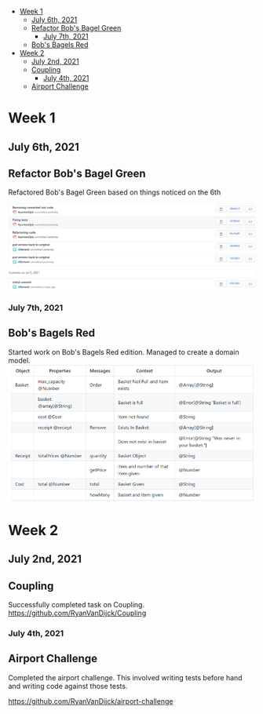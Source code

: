 - [Week 1](#week-1)
  - [July 6th, 2021](#july-6th-2021)
  - [Refactor Bob's Bagel Green](#refactor-bobs-bagel-green)
    - [July 7th, 2021](#july-7th-2021)
  - [Bob's Bagels Red](#bobs-bagels-red)
- [Week 2](#week-2)
  - [July 2nd, 2021](#july-2nd-2021)
  - [Coupling](#coupling)
    - [July 4th, 2021](#july-4th-2021)
  - [Airport Challenge](#airport-challenge)

# Week 1
## July 6th, 2021 
## Refactor Bob's Bagel Green 

Refactored Bob's Bagel Green based on things noticed on the 6th

![pairprogramming](Pair%20Programming.png)

### July 7th, 2021 
## Bob's Bagels Red
Started work on Bob's Bagels Red edition. Managed to create a domain model. 
![](Screenshot%20from%202021-07-07%2016-45-32.png)

# Week 2 
## July 2nd, 2021 
## Coupling 

Successfully completed task on Coupling. 
https://github.com/RyanVanDijck/Coupling


### July 4th, 2021 
## Airport Challenge 
Completed the airport challenge. This involved writing tests before hand and writing code against those tests. 

https://github.com/RyanVanDijck/airport-challenge

